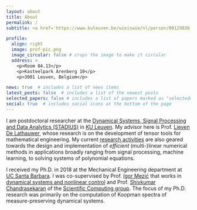 ```yaml
---
layout: about
title: About
permalink: /
subtitle: <a href='https://www.kuleuven.be/wieiswie/nl/person/00129836'>Postdoctoral researcher, STADIUS, KU Leuven</a>.

profile:
  align: right
  image: prof-pic.png
  image_circular: false # crops the image to make it circular
  address: >
    <p>Room 04.13</p>
    <p>Kasteelpark Arenberg 10</p>
    <p>3001 Leuven, Belgium</p>

news: true  # includes a list of news items
latest_posts: false  # includes a list of the newest posts
selected_papers: false # includes a list of papers marked as "selected={true}"
social: true  # includes social icons at the bottom of the page
---
```


I am postdoctoral researcher at the  [Dynamical Systems, Signal Processing and Data Analytics (STADIUS)](...)  in [KU Leuven](...). My advisor here is Prof. [Lieven De Lathauwer](...), whose research is on the development of tensor tools for mathematical engineering. My current [research activities](/publications) are also geared towards the design and implementation of *efficient* (multi-)linear numerical methods in applications broadly ranging from signal processing, machine learning, to solving systems of polynomial equations. 

I received my Ph.D. in 2018 at the Mechanical Engineering department at [UC Santa Barbara](https://me.ucsb.edu/). I was co-supervised by Prof. [Igor Mezić](https://me.ucsb.edu/people/igor-mezic) that works in [dynamical systems and nonlinear control](https://mgroup.me.ucsb.edu/) and Prof. [Shivkumar Chandrasekaran](https://engineering.ucsb.edu/people/shiv-chandrasekaran) of the [Scientific Computing group](http://scg.ece.ucsb.edu/index.html). The focus of my Ph.D. research was primarily on the computation of Koopman spectra of measure-preserving dynamical systems.


